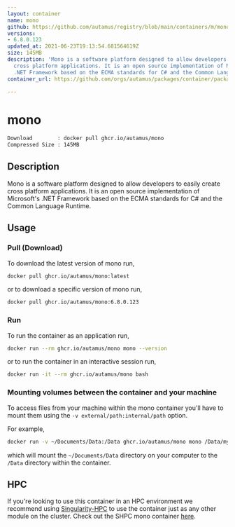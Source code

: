 ```yaml
---
layout: container
name: mono
github: https://github.com/autamus/registry/blob/main/containers/m/mono/spack.yaml
versions:
- 6.8.0.123
updated_at: 2021-06-23T19:13:54.681564619Z
size: 145MB
description: 'Mono is a software platform designed to allow developers to easily create
  cross platform applications. It is an open source implementation of Microsoft''s
  .NET Framework based on the ECMA standards for C# and the Common Language Runtime. '
container_url: https://github.com/orgs/autamus/packages/container/package/mono

---
```

# mono
```bash 
Download        : docker pull ghcr.io/autamus/mono
Compressed Size : 145MB
```

## Description
Mono is a software platform designed to allow developers to easily create cross platform applications. It is an open source implementation of Microsoft's .NET Framework based on the ECMA standards for C# and the Common Language Runtime. 

## Usage
### Pull (Download)
To download the latest version of mono run,

```bash
docker pull ghcr.io/autamus/mono:latest
```

or to download a specific version of mono run,

```bash
docker pull ghcr.io/autamus/mono:6.8.0.123
```
### Run
To run the container as an application run,
```bash
docker run --rm ghcr.io/autamus/mono mono --version
```

or to run the container in an interactive session run,
```bash
docker run -it --rm ghcr.io/autamus/mono bash
```

### Mounting volumes between the container and your machine
To access files from your machine within the mono container you'll have to mount them using the `-v external/path:internal/path` option.

For example,
```bash
docker run -v ~/Documents/Data:/Data ghcr.io/autamus/mono mono /Data/myData.csv
```
which will mount the `~/Documents/Data` directory on your computer to the `/Data` directory within the container.

## HPC
If you're looking to use this container in an HPC environment we recommend using [Singularity-HPC](https://singularity-hpc.readthedocs.io) to use the container just as any other module on the cluster. Check out the SHPC mono container [here](https://singularityhub.github.io/singularity-hpc/r/ghcr.io-autamus-mono/).